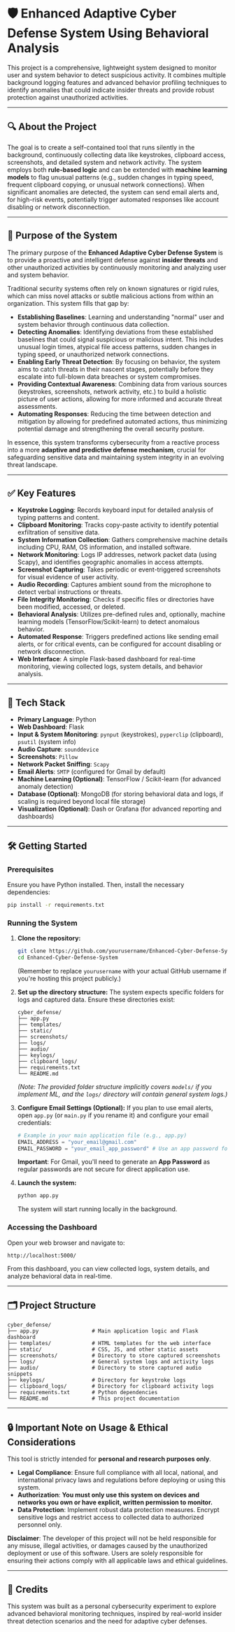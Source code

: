 
# 🛡️ Enhanced Adaptive Cyber Defense System Using Behavioral Analysis

This project is a comprehensive, lightweight system designed to monitor user and system behavior to detect suspicious activity. It combines multiple background logging features and advanced behavior profiling techniques to identify anomalies that could indicate insider threats and provide robust protection against unauthorized activities.

-----

## 🔍 About the Project

The goal is to create a self-contained tool that runs silently in the background, continuously collecting data like keystrokes, clipboard access, screenshots, and detailed system and network activity. The system employs both **rule-based logic** and can be extended with **machine learning models** to flag unusual patterns (e.g., sudden changes in typing speed, frequent clipboard copying, or unusual network connections). When significant anomalies are detected, the system can send email alerts and, for high-risk events, potentially trigger automated responses like account disabling or network disconnection.

-----

## 🎯 Purpose of the System

The primary purpose of the **Enhanced Adaptive Cyber Defense System** is to provide a proactive and intelligent defense against **insider threats** and other unauthorized activities by continuously monitoring and analyzing user and system behavior.

Traditional security systems often rely on known signatures or rigid rules, which can miss novel attacks or subtle malicious actions from within an organization. This system fills that gap by:

  * **Establishing Baselines**: Learning and understanding "normal" user and system behavior through continuous data collection.
  * **Detecting Anomalies**: Identifying deviations from these established baselines that could signal suspicious or malicious intent. This includes unusual login times, atypical file access patterns, sudden changes in typing speed, or unauthorized network connections.
  * **Enabling Early Threat Detection**: By focusing on behavior, the system aims to catch threats in their nascent stages, potentially before they escalate into full-blown data breaches or system compromises.
  * **Providing Contextual Awareness**: Combining data from various sources (keystrokes, screenshots, network activity, etc.) to build a holistic picture of user actions, allowing for more informed and accurate threat assessments.
  * **Automating Responses**: Reducing the time between detection and mitigation by allowing for predefined automated actions, thus minimizing potential damage and strengthening the overall security posture.

In essence, this system transforms cybersecurity from a reactive process into a more **adaptive and predictive defense mechanism**, crucial for safeguarding sensitive data and maintaining system integrity in an evolving threat landscape.

-----

## ✅ Key Features

  * **Keystroke Logging**: Records keyboard input for detailed analysis of typing patterns and content.
  * **Clipboard Monitoring**: Tracks copy-paste activity to identify potential exfiltration of sensitive data.
  * **System Information Collection**: Gathers comprehensive machine details including CPU, RAM, OS information, and installed software.
  * **Network Monitoring**: Logs IP addresses, network packet data (using Scapy), and identifies geographic anomalies in access attempts.
  * **Screenshot Capturing**: Takes periodic or event-triggered screenshots for visual evidence of user activity.
  * **Audio Recording**: Captures ambient sound from the microphone to detect verbal instructions or threats.
  * **File Integrity Monitoring**: Checks if specific files or directories have been modified, accessed, or deleted.
  * **Behavioral Analysis**: Utilizes pre-defined rules and, optionally, machine learning models (TensorFlow/Scikit-learn) to detect anomalous behavior.
  * **Automated Response**: Triggers predefined actions like sending email alerts, or for critical events, can be configured for account disabling or network disconnection.
  * **Web Interface**: A simple Flask-based dashboard for real-time monitoring, viewing collected logs, system details, and behavior analysis.

-----

## 🧰 Tech Stack

  * **Primary Language**: Python
  * **Web Dashboard**: Flask
  * **Input & System Monitoring**: `pynput` (keystrokes), `pyperclip` (clipboard), `psutil` (system info)
  * **Audio Capture**: `sounddevice`
  * **Screenshots**: `Pillow`
  * **Network Packet Sniffing**: `Scapy`
  * **Email Alerts**: `SMTP` (configured for Gmail by default)
  * **Machine Learning (Optional)**: TensorFlow / Scikit-learn (for advanced anomaly detection)
  * **Database (Optional)**: MongoDB (for storing behavioral data and logs, if scaling is required beyond local file storage)
  * **Visualization (Optional)**: Dash or Grafana (for advanced reporting and dashboards)

-----

## 🛠️ Getting Started

### Prerequisites

Ensure you have Python installed. Then, install the necessary dependencies:

```bash
pip install -r requirements.txt
```

### Running the System

1.  **Clone the repository:**

    ```bash
    git clone https://github.com/yourusername/Enhanced-Cyber-Defense-System.git
    cd Enhanced-Cyber-Defense-System
    ```

    (Remember to replace `yourusername` with your actual GitHub username if you're hosting this project publicly.)

2.  **Set up the directory structure:**
    The system expects specific folders for logs and captured data. Ensure these directories exist:

    ```
    cyber_defense/
    ├── app.py
    ├── templates/
    ├── static/
    ├── screenshots/
    ├── logs/
    ├── audio/
    ├── keylogs/
    ├── clipboard_logs/
    ├── requirements.txt
    └── README.md
    ```

    *(Note: The provided folder structure implicitly covers `models/` if you implement ML, and the `logs/` directory will contain general system logs.)*

3.  **Configure Email Settings (Optional):**
    If you plan to use email alerts, open `app.py` (or `main.py` if you rename it) and configure your email credentials:

    ```python
    # Example in your main application file (e.g., app.py)
    EMAIL_ADDRESS = "your_email@gmail.com"
    EMAIL_PASSWORD = "your_email_app_password" # Use an app password for security!
    ```

    **Important**: For Gmail, you'll need to generate an **App Password** as regular passwords are not secure for direct application use.

4.  **Launch the system:**

    ```bash
    python app.py
    ```

    The system will start running locally in the background.

### Accessing the Dashboard

Open your web browser and navigate to:

```
http://localhost:5000/
```

From this dashboard, you can view collected logs, system details, and analyze behavioral data in real-time.

-----

## 🗂️ Project Structure

```
cyber_defense/
├── app.py                 # Main application logic and Flask dashboard
├── templates/             # HTML templates for the web interface
├── static/                # CSS, JS, and other static assets
├── screenshots/           # Directory to store captured screenshots
├── logs/                  # General system logs and activity logs
├── audio/                 # Directory to store captured audio snippets
├── keylogs/               # Directory for keystroke logs
├── clipboard_logs/        # Directory for clipboard activity logs
├── requirements.txt       # Python dependencies
└── README.md              # This project documentation
```

-----

## 🔒 Important Note on Usage & Ethical Considerations

This tool is strictly intended for **personal and research purposes only**.

  * **Legal Compliance**: Ensure full compliance with all local, national, and international privacy laws and regulations before deploying or using this system.
  * **Authorization**: **You must only use this system on devices and networks you own or have explicit, written permission to monitor.**
  * **Data Protection**: Implement robust data protection measures. Encrypt sensitive logs and restrict access to collected data to authorized personnel only.

**Disclaimer**: The developer of this project will not be held responsible for any misuse, illegal activities, or damages caused by the unauthorized deployment or use of this software. Users are solely responsible for ensuring their actions comply with all applicable laws and ethical guidelines.

-----

## 🙌 Credits

This system was built as a personal cybersecurity experiment to explore advanced behavioral monitoring techniques, inspired by real-world insider threat detection scenarios and the need for adaptive cyber defenses.

